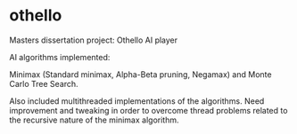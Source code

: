 # othello

Masters dissertation project: Othello AI player 

AI algorithms implemented:

Minimax (Standard minimax, Alpha-Beta pruning, Negamax) and Monte Carlo Tree Search.

Also included multithreaded implementations of the algorithms. Need improvement and tweaking in order to overcome thread problems related to the recursive nature of the minimax algorithm.
